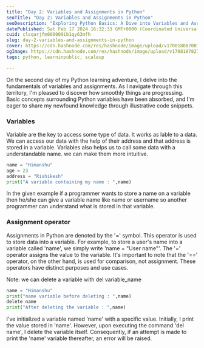 ```yaml
---
title: "Day 2: Variables and Assignments in Python"
seoTitle: "Day 2: Variables and Assignments in Python"
seoDescription: "Exploring Python Basics: A Dive into Variables and Assignments"
datePublished: Sat Feb 17 2024 16:32:33 GMT+0000 (Coordinated Universal Time)
cuid: clsqarjfm000009ib1qy63mfh
slug: day-2-variables-and-assignments-in-python
cover: https://cdn.hashnode.com/res/hashnode/image/upload/v1708180070077/0213737b-cc1a-42f9-92bb-ff3e850c3c0d.png
ogImage: https://cdn.hashnode.com/res/hashnode/image/upload/v1708187827813/8fdee516-8169-4789-b7d3-b9279bdfd94b.png
tags: python, learninpublic, scaleup

---
```


On the second day of my Python learning adventure, I delve into the fundamentals of variables and assignments. As I navigate through this territory, I'm pleased to discover how smoothly things are progressing. Basic concepts surrounding Python variables have been absorbed, and I'm eager to share my newfound knowledge through illustrative code snippets.

### Variables

Variable are the key to access some type of data. It works as lable to a data. We can access our data with the help of their address and that address is stored in a variable. Variables also helps us to call some data with a understandable name. we can make them more intuitive.

```python
name = "Himanshu"
age = 23
address = "Rishikesh"
print("A variable containing my name : ",name)
```

In the given example if a programmer wants to store a name on a variable then he/she can give a variable name like name or username so another programmer can understand what is stored in that variable.

### Assignment operator

Assignments in Python are denoted by the '=' symbol. This operator is used to store data into a variable. For example, to store a user's name into a variable called 'name', we simply write 'name = "User name"'. The '=' operator assigns the value to the variable. It's important to note that the '==' operator, on the other hand, is used for comparison, not assignment. These operators have distinct purposes and use cases.

Note: we can delete a variable with del variable\_name

```python
name = "Himanshu"
print("name variable before deleting : ",name)
delete name
print("After deleting the variable : ",name)
```

I've initialized a variable named 'name' with a specific value. Initially, I print the value stored in 'name'. However, upon executing the command 'del name', I delete the variable itself. Consequently, if an attempt is made to print the 'name' variable thereafter, an error will be raised.